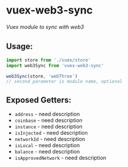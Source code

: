 # vuex-web3-sync

###### Vuex module to sync with web3

## Usage:

```js
import store from './vuex/store'
import web3Sync from 'vuex-web3-sync'

web3Sync(store, 'webThree')
// second parameter is module name, optional
```

## Exposed Getters:

* `address` - need description
* `coinbase` - need description
* `instance` - need description
* `isInjected` - need description
* `networkId` - need description
* `isLocal` - need description
* `balance` - need description
* `isApprovedNetwork` - need description
